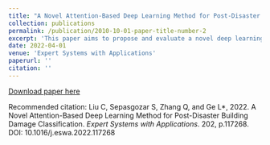 ```yaml
---
title: "A Novel Attention-Based Deep Learning Method for Post-Disaster Building Damage Classification"
collection: publications
permalink: /publication/2010-10-01-paper-title-number-2
excerpt: 'This paper aims to propose and evaluate a novel deep learning model to classify building damage into four levels quickly with in-house labelled damaged building information.'
date: 2022-04-01
venue: 'Expert Systems with Applications'
paperurl: ''
citation: ''
---
```



[Download paper here](https://www.sciencedirect.com/science/article/pii/S095741742200639X)

Recommended citation: Liu C, Sepasgozar S, Zhang Q, and Ge L*, 2022. A Novel Attention-Based Deep Learning Method for Post-Disaster Building Damage Classification. _Expert Systems with Applications_. 202, p.117268. DOI: 10.1016/j.eswa.2022.117268
